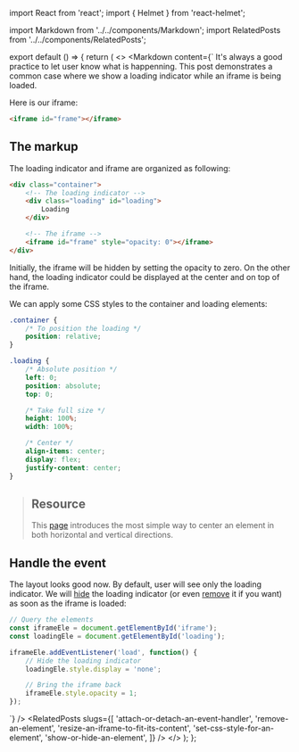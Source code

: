 import React from 'react';
import { Helmet } from 'react-helmet';

import Markdown from '../../components/Markdown';
import RelatedPosts from '../../components/RelatedPosts';

export default () => {
    return (
<>
<Helmet>
    <meta name='keywords' content='addEventListener, hide element, iframe load event, show loading indicator' />
</Helmet>
<Markdown
    content={`
It's always a good practice to let user know what is happenning. This post demonstrates a common case where we show a
loading indicator while an iframe is being loaded.

Here is our iframe:

~~~ html
<iframe id="frame"></iframe>
~~~

## The markup

The loading indicator and iframe are organized as following:

~~~ html
<div class="container">
    <!-- The loading indicator -->
    <div class="loading" id="loading">
        Loading
    </div>

    <!-- The iframe -->
    <iframe id="frame" style="opacity: 0"></iframe>
</div>
~~~

Initially, the iframe will be hidden by setting the opacity to zero. On the other hand, the loading indicator could be displayed at
the center and on top of the iframe. 

We can apply some CSS styles to the container and loading elements:

~~~ css
.container {
    /* To position the loading */
    position: relative;
}

.loading {
    /* Absolute position */
    left: 0;
    position: absolute;
    top: 0;

    /* Take full size */
    height: 100%;
    width: 100%;

    /* Center */
    align-items: center;
    display: flex;
    justify-content: center;
}
~~~

> ## Resource
>
> This [page](https://csslayout.io/patterns/centering) introduces the most simple way to center an element in both horizontal and vertical directions.

## Handle the event

The layout looks good now. By default, user will see only the loading indicator. We will [hide](/show-or-hide-an-element) the loading indicator 
(or even [remove](/remove-an-element) it if you want) as soon as the iframe is loaded:

~~~ javascript
// Query the elements
const iframeEle = document.getElementById('iframe');
const loadingEle = document.getElementById('loading');

iframeEle.addEventListener('load', function() {
    // Hide the loading indicator
    loadingEle.style.display = 'none';

    // Bring the iframe back
    iframeEle.style.opacity = 1;
});
~~~
`}
/>
<RelatedPosts
    slugs={[
        'attach-or-detach-an-event-handler',
        'remove-an-element',
        'resize-an-iframe-to-fit-its-content',
        'set-css-style-for-an-element',
        'show-or-hide-an-element',
    ]}
/>
</>
    );
};
